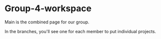 # Group-4-workspace

Main is the combined page for our group.

In the branches, you'll see one for each member to put individual projects.
